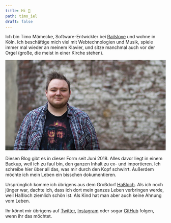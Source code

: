 ```yaml
---
title: Hi 👋
path: timo_iel
draft: false
---
```


Ich bin Timo Mämecke, Software-Entwickler bei [Railslove](https://railslove.com) und wohne in Köln. Ich beschäftige mich viel mit Webtechnologien und Musik, spiele immer mal wieder an meinem Klavier, und sitze manchmal auch vor der Orgel (große, die meist in einer Kirche stehen).

<img src="./timo.jpg" title="Disclaimer: Den Neckbeard bin ich mittlerweile losgeworden." />

Diesen Blog gibt es in dieser Form seit Juni 2018. Alles davor liegt in einem Backup, weil ich zu faul bin, den ganzen Inhalt zu ex- und importieren. Ich schreibe hier über all das, was mir durch den Kopf schwirrt. Außerdem möchte ich mein Leben ein bisschen dokumentieren.

Ursprünglich komme ich übrigens aus dem Großdorf [Haßloch](https://de.wikipedia.org/wiki/Ha%C3%9Floch). Als ich noch jünger war, dachte ich, dass ich dort mein ganzes Leben verbringen werde, weil Haßloch ziemlich schön ist. Als Kind hat man aber auch keine Ahnung vom Leben.

Ihr könnt mir übrigens auf [Twitter](https://twitter.com/timomeh), [Instagram](https://instagram.com/timomeh) oder sogar [GitHub](https://github.com/timomeh) folgen, wenn ihr das möchtet.
